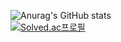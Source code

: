 <!--
**ghals5737/ghals5737** is a ✨ _special_ ✨ repository because its `README.md` (this file) appears on your GitHub profile.

Here are some ideas to get you started:

- 🔭 I’m currently working on ...
- 🌱 I’m currently learning ...
- 👯 I’m looking to collaborate on ...
- 🤔 I’m looking for help with ...
- 💬 Ask me about ...
- 📫 How to reach me: ...
- 😄 Pronouns: ...
- ⚡ Fun fact: ...
-->
![Anurag's GitHub stats](https://github-readme-stats.vercel.app/api?username=ghals5737&show_icons=true&theme=radical)  
[![Solved.ac프로필](http://mazassumnida.wtf/api/v2/generate_badge?boj=ghals0654)](https://solved.ac/ghals0654)
